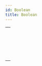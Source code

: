 ```yaml
---
id: Boolean
title: Boolean
---
```



||
|---|
|[<!-- INCLUDE #_command_.Bool.Syntax -->](../../commands-legacy/bool.md)<br/>|
|[<!-- INCLUDE #_command_.False.Syntax -->](../../commands-legacy/false.md)<br/>|
|[<!-- INCLUDE #_command_.Not.Syntax -->](../../commands-legacy/not.md)<br/>|
|[<!-- INCLUDE #_command_.True.Syntax -->](../../commands-legacy/true.md)<br/>|
